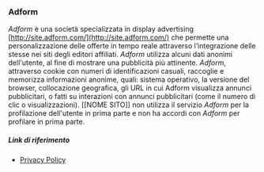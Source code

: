 ### Adform
*Adform* è una società specializzata in display advertising [http://site.adform.com/](http://site.adform.com/) che permette una personalizzazione delle offerte in tempo reale attraverso l’integrazione delle stesse nei siti degli editori affiliati. 
*Adform* utilizza alcuni dati anonimi dell'utente, al fine di mostrare una pubblicità più attinente. *Adform*, attraverso cookie con numeri di identificazioni casuali, raccoglie e memorizza informazioni anonime, quali: sistema operativo, la versione del browser, collocazione geografica, gli URL in cui Adform visualizza annunci pubblicitari, o fatti su interazioni con annunci pubblicitari (come il numero di clic o visualizzazioni).
[[NOME SITO]] non utilizza il servizio *Adform* per la profilazione dell'utente in prima parte e non ha accordi con *Adform* per profilare in prima parte.

##### Link di riferimento
* [Privacy Policy](http://site.adform.com/privacy-policy/en/)
